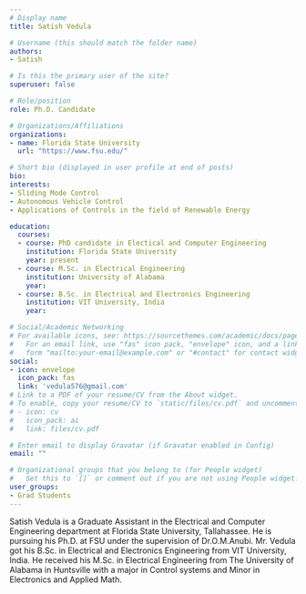 ```yaml
---
# Display name
title: Satish Vedula

# Username (this should match the folder name)
authors:
- Satish

# Is this the primary user of the site?
superuser: false

# Role/position
role: Ph.D. Candidate

# Organizations/Affiliations
organizations:
- name: Florida State University
  url: "https://www.fsu.edu/"

# Short bio (displayed in user profile at end of posts)
bio: 
interests:
- Sliding Mode Control
- Autonomous Vehicle Control
- Applications of Controls in the field of Renewable Energy

education:
  courses:
  - course: PhD candidate in Electical and Computer Engineering
    institution: Florida State University
    year: present
  - course: M.Sc. in Electrical Engineering
    institution: University of Alabama
    year:
  - course: B.Sc. in Electrical and Electronics Engineering
    institution: VIT University, India
    year:

# Social/Academic Networking
# For available icons, see: https://sourcethemes.com/academic/docs/page-builder/#icons
#   For an email link, use "fas" icon pack, "envelope" icon, and a link in the
#   form "mailto:your-email@example.com" or "#contact" for contact widget.
social:
- icon: envelope
  icon_pack: fas
  link: 'vedula576@gmail.com'
# Link to a PDF of your resume/CV from the About widget.
# To enable, copy your resume/CV to `static/files/cv.pdf` and uncomment the lines below.
# - icon: cv
#   icon_pack: ai
#   link: files/cv.pdf

# Enter email to display Gravatar (if Gravatar enabled in Config)
email: ""

# Organizational groups that you belong to (for People widget)
#   Set this to `[]` or comment out if you are not using People widget.
user_groups:
- Grad Students
---
```


Satish Vedula is a Graduate Assistant in the Electrical and Computer Engineering department at Florida State University, Tallahassee.
He is pursuing his Ph.D. at FSU under the supervision of Dr.O.M.Anubi.
Mr. Vedula got his B.Sc. in Electrical and Electronics Engineering from VIT University, India.
He received his M.Sc. in Electrical Engineering from The University of Alabama in Huntsville with a major in Control systems and Minor in Electronics and Applied Math.
